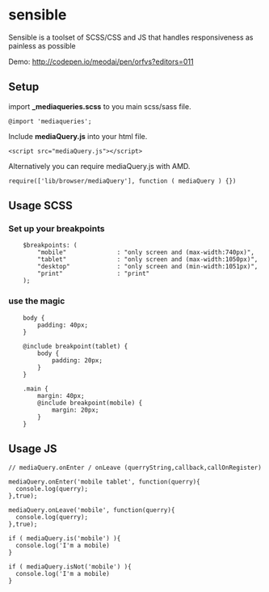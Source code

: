 # sensible

Sensible is a toolset of SCSS/CSS and JS that handles responsiveness as painless as possible

Demo: http://codepen.io/meodai/pen/orfvs?editors=011

## Setup

import **_mediaqueries.scss** to you main scss/sass file.
	
	@import 'mediaqueries';
	
Include **mediaQuery.js** into your html file.
	
	<script src="mediaQuery.js"></script>

Alternatively you can require mediaQuery.js with AMD.

	require(['lib/browser/mediaQuery'], function ( mediaQuery ) {})


## Usage SCSS

### Set up your breakpoints

		$breakpoints: (
  			"mobile"              : "only screen and (max-width:740px)",
  			"tablet"              : "only screen and (max-width:1050px)",
  			"desktop"             : "only screen and (min-width:1051px)",
  			"print"               : "print"
		);
		
### use the magic 
		
		body {
			padding: 40px;
		}
		
		@include breakpoint(tablet) {
			body {
				padding: 20px;
			}
		}
		
		.main {
			margin: 40px;
			@include breakpoint(mobile) {
				margin: 20px;
			}
		}
		


## Usage JS

    // mediaQuery.onEnter / onLeave (querryString,callback,callOnRegister)

    mediaQuery.onEnter('mobile tablet', function(querry){
      console.log(querry);
    },true);

    mediaQuery.onLeave('mobile', function(querry){
      console.log(querry);
    },true);

    if ( mediaQuery.is('mobile') ){
      console.log('I'm a mobile)
    }

    if ( mediaQuery.isNot('mobile') ){
      console.log('I'm a mobile)
    }


